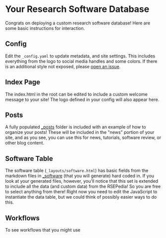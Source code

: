 # Your Research Software Database

Congrats on deploying a custom research software database! Here are some basic instructions
for interaction.

## Config

Edit the `_config.yaml` to update metadata, and site settings.
This includes everything from the logo to social media handles and some colors. If there is an additional
style not exposed, please [open an issue](https://github.com/rseng/rse/issues).

## Index Page

The index.html in the root can be edited to include a custom welcome message to your site!
The logo defined in your config will also appear here.

## Posts

A fully populated [_posts](_posts) folder is included with an example of how to organize your posts! These will be included in the "news" portion of your site, and as you see, you can use this for news, tutorials, software review, or other blog content.

## Software Table

The software table (`_layouts/software.html`) has basic fields from the markdown files in [_software](_software) (that you will generate) hard coded in. If you look at your generated files, however, you'll notice that this set is extended to include all the data (and custom data) from the RSEPedia! So you are free to select anything from there! Right now you need to edit the JavaScript to instantiate the data table, but we could think of possibly easier ways to do this.

## Workflows

To see workflows that you might use 
